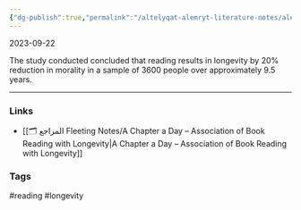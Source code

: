 ```yaml
---
{"dg-publish":true,"permalink":"/altelyqat-alemryt-literature-notes/aleafyt-health/reading-causes-longevity/"}
---
```


2023-09-22

The study conducted concluded that reading results in longevity by 20% reduction in morality in a sample of 3600 people over approximately 9.5 years.

---------------
### Links 
- [[🗂️ المراجع Fleeting Notes/A Chapter a Day – Association of Book Reading with Longevity\|A Chapter a Day – Association of Book Reading with Longevity]]

### Tags
#reading #longevity 